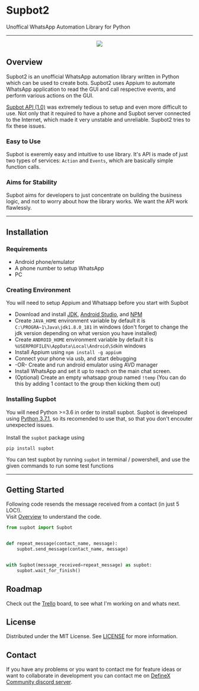 # Supbot2

Unoffical WhatsApp Automation Library for Python

---

<div align="center">
  <img src="https://cdn.steemitimages.com/DQmVfVL98g7QbEyb4t4bt5A9DuMZLBYpiekwceBswjSUqTJ/small%20banner.jpg"/>
</div>

## Overview
Supbot2 is an unofficial WhatsApp automation library written in Python which can be used to create bots. Supbot2 uses Appium to automate WhatsApp application to read the GUI and call respective events, and perform various actions on the GUI.

[Supbot API (1.0)](https://github.com/adsau59/supbot) was extremely tedious to setup and even more difficult to use. Not only that it required to have a phone and Supbot server connected to the Internet, which made it very unstable and unreliable. Supbot2 tries to fix these issues.

### Easy to Use

Supbot is exeremly easy and intuitive to use library. It's API is made of just two types of services: `Action` and `Events`, which are basically simple function calls.

### Aims for Stability

Supbot aims for developers to just concentrate on building the business logic, and not to worry about how the library works. We want the API work flawlessly.

---

## Installation

### Requirements
- Android phone/emulator
- A phone number to setup WhatsApp
- PC

### Creating Environment
You will need to setup Appium and Whatsapp before you start with Supbot

- Download and install [JDK](https://www.oracle.com/in/java/technologies/javase/javase-jdk8-downloads.html), [Android Studio](https://developer.android.com/studio), and [NPM](https://nodejs.org/en/)
- Create `JAVA_HOME` environment variable by default it is `C:\PROGRA~1\Java\jdk1.8.0_181` in windows (don't forget to change the jdk version depending on what version you have installed)
- Create `ANDROID_HOME` environment variable by default it is `%USERPROFILE%\AppData\Local\Android\Sdk`in windows
- Install Appium using `npm install -g appium`
- Connect your phone via usb, and start debugging 
- -OR- Create and run android emulator using AVD manager
- Install WhatsApp and set it up to reach on the main chat screen.
- (Optional) Create an empty whatsapp group named `!temp` (You can do this by adding 1 contact to the group then kicking them out)

### Installing Supbot
You will need Python >=3.6 in order to install supbot. Supbot is developed using [Python 3.7.1](https://www.python.org/downloads/release/python-371/), so its recomended to use that, so that you don't encouter unexpected issues.  
<br/>
Install the `supbot` package using
```
pip install supbot
```
You can test supbot by running `supbot` in terminal / powershell, and use the given commands to run some test functions

---

## Getting Started
Following code resends the message received from a contact (in just 5 LOC!).  
Visit [Overview](how-to-use/overview.md) to understand the code.
```python
from supbot import Supbot


def repeat_message(contact_name, message):
    supbot.send_message(contact_name, message)


with Supbot(message_received=repeat_message) as supbot:
    supbot.wait_for_finish()
```

## Roadmap
Check out the [Trello](https://trello.com/b/aNlbWMEM/supbot2) board, to see what I'm working on and whats next.

## License
Distributed under the MIT License. See [LICENSE](https://github.com/adsau59/Supbot2/blob/master/LICENSE) for more information.

## Contact
If you have any problems or you want to contact me for feature ideas or want to collaborate in development you can contact me on [DefineX Community discord server](https://discord.gg/V6e2fpc).